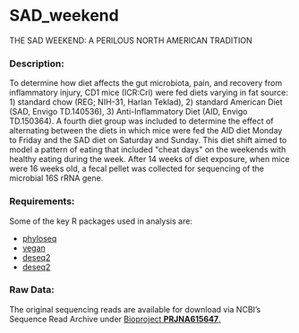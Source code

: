 # SAD_weekend
THE SAD WEEKEND: A PERILOUS NORTH AMERICAN TRADITION
<h3>Description:</h3>
<p>To determine how diet affects the gut microbiota, pain, and recovery from inflammatory injury, CD1 mice (ICR:Crl) were fed diets varying in fat source: 1) standard chow (REG; NIH-31, Harlan Teklad), 2) standard American Diet (SAD, Envigo TD.140536), 3) Anti-Inflammatory Diet (AID, Envigo TD.150364). A fourth diet group was included to determine the effect of alternating between the diets in which mice were fed the AID diet Monday to Friday and the SAD diet on Saturday and Sunday. This diet shift aimed to model a pattern of eating that included "cheat days" on the weekends with healthy eating during the week. After 14 weeks of diet exposure, when mice were 16 weeks old, a fecal pellet was collected for sequencing of the microbial 16S rRNA gene.</p>
<h3>Requirements:</h3>
<p>Some of the key R packages used in analysis are:</p>
<ul>
<li><a href="https://joey711.github.io/phyloseq/" rel="nofollow">phyloseq</a></li>
<li><a href="https://cran.r-project.org/package=vegan" rel="nofollow">vegan</a></li>
<li><a href="https://github.com/ggloor/CoDaSeq">deseq2</a></li>
<li><a href="https://vegmod.ctfc.cat/software/indicspecies/">deseq2</a></li>
</ul>
<h3>Raw Data:</h3>
<p><span>The original sequencing reads are available for download via NCBI&rsquo;s Sequence Read Archive under&nbsp;<a href="https://www.ncbi.nlm.nih.gov/sra/PRJNA615647" rel="nofollow">Bioproject&nbsp;<strong _ngcontent-atv-c11="" class="left">PRJNA615647</strong>.</a></span></p>
